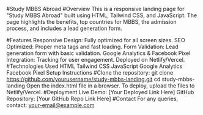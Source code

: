 #Study MBBS Abroad
#Overview
This is a responsive landing page for "Study MBBS Abroad" built using HTML, Tailwind CSS, and JavaScript. The page highlights the benefits, top countries for MBBS, the admission process, and includes a lead generation form.

#Features
Responsive Design: Fully optimized for all screen sizes.
SEO Optimized: Proper meta tags and fast loading.
Form Validation: Lead generation form with basic validation.
Google Analytics & Facebook Pixel Integration: Tracking for user engagement.
Deployed on Netlify/Vercel.
#Technologies Used
HTML
Tailwind CSS
JavaScript
Google Analytics
Facebook Pixel
Setup Instructions
#Clone the repository:
git clone https://github.com/yourusername/study-mbbs-landing.git
cd study-mbbs-landing
Open the index.html file in a browser.
To deploy, upload the files to Netlify/Vercel.
#Deployment
Live Demo: [Your Deployed Link Here]
GitHub Repository: [Your GitHub Repo Link Here]
#Contact
For any queries, contact: your-email@example.com